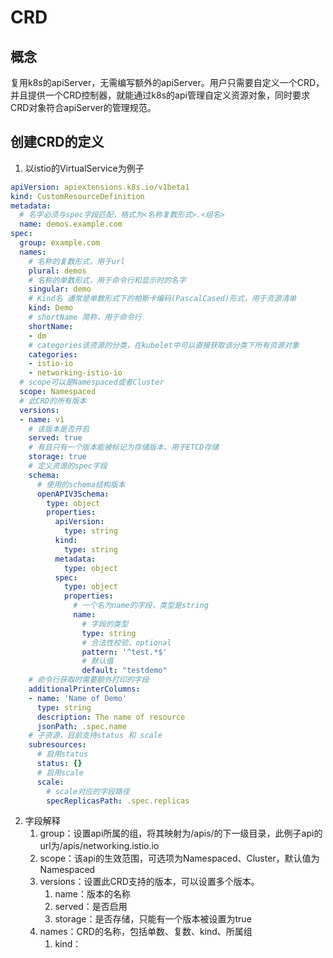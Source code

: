 # CRD

## 概念
复用k8s的apiServer，无需编写额外的apiServer。用户只需要自定义一个CRD，并且提供一个CRD控制器，就能通过k8s的api管理自定义资源对象，同时要求CRD对象符合apiServer的管理规范。

## 创建CRD的定义
1. 以istio的VirtualService为例子
```yml
apiVersion: apiextensions.k8s.io/v1beta1
kind: CustomResourceDefinition
metadata:
  # 名字必须与spec字段匹配，格式为<名称复数形式>.<组名>
  name: demos.example.com
spec:
  group: example.com
  names:
    # 名称的复数形式，用于url
    plural: demos
    # 名称的单数形式，用于命令行和显示时的名字
    singular: demo
    # Kind名 通常是单数形式下的帕斯卡编码(PascalCased)形式，用于资源清单
    kind: Demo
    # shortName 简称，用于命令行
    shortName: 
    - dm
    # categories该资源的分类，在kubelet中可以直接获取该分类下所有资源对象
    categories:
    - istio-io
    - networking-istio-io
  # scope可以是Namespaced或者Cluster
  scope: Namespaced
  # 此CRD的所有版本
  versions:
  - name: v1
    # 该版本是否开启
    served: true
    # 有且只有一个版本能被标记为存储版本，用于ETCD存储
    storage: true
    # 定义资源的spec字段
    schema:
      # 使用的schema结构版本
      openAPIV3Schema:
        type: object
        properties:
          apiVersion:
            type: string
          kind:
            type: string
          metadata:
            type: object
          spec:
            type: object
            properties: 
              # 一个名为name的字段，类型是string
              name: 
                # 字段的类型
                type: string
                # 合法性校验，optional
                pattern: '^test.*$'
                # 默认值
                default: "testdemo"
    # 命令行获取时需要额外打印的字段
    additionalPrinterColumns:
    - name: 'Name of Demo'
      type: string
      description: The name of resource
      jsonPath: .spec.name
    # 子资源，目前支持status 和 scale
    subresources:
      # 启用status
      status: {}
      # 启用scale
      scale: 
        # scale对应的字段路径
        specReplicasPath: .spec.replicas
```
2. 字段解释
   1. group：设置api所属的组，将其映射为/apis/的下一级目录，此例子api的url为/apis/networking.istio.io
   2. scope：该api的生效范围，可选项为Namespaced、Cluster，默认值为Namespaced
   3. versions：设置此CRD支持的版本，可以设置多个版本。
      1. name：版本的名称
      2. served：是否启用
      3. storage：是否存储，只能有一个版本被设置为true
   4. names：CRD的名称，包括单数、复数、kind、所属组
      1. kind：